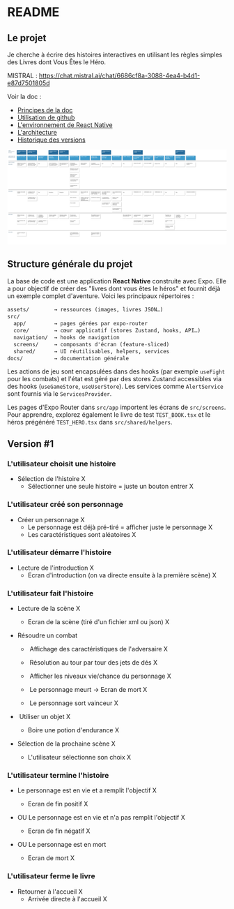 # README

## Le projet

Je cherche à écrire des histoires interactives en utilisant les règles simples des Livres dont Vous Êtes le Héro.

MISTRAL : <https://chat.mistral.ai/chat/6686cf8a-3088-4ea4-b4d1-e87d7501805d>

Voir la doc :

- [Principes de la doc](docs/README.md)
- [Utilisation de github](docs/github.md)
- [L'environnement de React Native](docs/react-native-env.md)
- [L'architecture](docs/architecture.md)
- [Historique des versions](CHANGELOG.md)


![Journey](./docs/journey.png)

## Structure générale du projet

La base de code est une application **React Native** construite avec Expo. Elle
a pour objectif de créer des "livres dont vous êtes le héros" et fournit déjà
un exemple complet d'aventure. Voici les principaux répertoires :

```
assets/        → ressources (images, livres JSON…)
src/
  app/         → pages gérées par expo-router
  core/        → cœur applicatif (stores Zustand, hooks, API…)
  navigation/  → hooks de navigation
  screens/     → composants d'écran (feature-sliced)
  shared/      → UI réutilisables, helpers, services
docs/          → documentation générale
```

Les actions de jeu sont encapsulées dans des hooks (par exemple `useFight` pour
les combats) et l'état est géré par des stores Zustand accessibles via des
hooks (`useGameStore`, `useUserStore`). Les services comme `AlertService` sont
fournis via le `ServicesProvider`.

Les pages d'Expo Router dans `src/app` importent les écrans de `src/screens`.
Pour apprendre, explorez également le livre de test `TEST_BOOK.tsx` et le héros
prégénéré `TEST_HERO.tsx` dans `src/shared/helpers`.

## Version #1

### L'utilisateur choisit une histoire

- Sélection de l'histoire X
  - Sélectionner une seule histoire = juste un bouton entrer X

### L'utilisateur créé son personnage

- Créer un personnage X
  - Le personnage est déjà pré-tiré = afficher juste le personnage X
  - Les caractéristiques sont aléatoires X

### L'utilisateur démarre l'histoire

- Lecture de l'introduction X
  - Ecran d'introduction (on va directe ensuite à la première scène) X

### L'utilisateur fait l'histoire

- Lecture de la scène X

  - Ecran de la scène (tiré d'un fichier xml ou json) X

- Résoudre un combat

  - ​ Affichage des caractéristiques de l'adversaire X

  - ​ Résolution au tour par tour des jets de dés X

  - ​ Afficher les niveaux vie/chance du personnage X

  - ​ Le personnage meurt -> Ecran de mort X

  - ​ Le personnage sort vainceur X

- ​ Utiliser un objet X

  - Boire une potion d'endurance X

- Sélection de la prochaine scène X
  - L'utilisateur sélectionne son choix X

### L'utilisateur termine l'histoire

- Le personnage est en vie et a remplit l'objectif X

  - Ecran de fin positif X

- OU Le personnage est en vie et n'a pas remplit l'objectif X

  - Ecran de fin négatif X

- OU Le personnage est en mort
  - Ecran de mort X

### L'utilisateur ferme le livre

- Retourner à l'accueil X
  - Arrivée directe à l'accueil X

